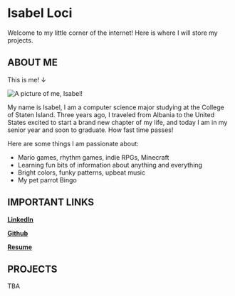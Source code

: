 # Isabel Loci
Welcome to my little corner of the internet! Here is where I will store my projects.

## ABOUT ME

This is me!
↓

![A picture of me, Isabel!](https://media.licdn.com/dms/image/D4E03AQFkIRBMwSmvfg/profile-displayphoto-shrink_200_200/0/1677998034234?e=1727913600&v=beta&t=T8TAKqtGkYDfMRrgv_ZJ98ueg_B3BTgMe4PlbR4qBNU)

My name is Isabel, I am a computer science major studying at the College of Staten Island. Three years ago, I traveled from Albania to the United States excited to start a brand new chapter of my life, and today I am in my senior year and soon to graduate. How fast time passes!

Here are some things I am passionate about:
- Mario games, rhythm games, indie RPGs, Minecraft
- Learning fun bits of information about anything and everything
- Bright colors, funky patterns, upbeat music
- My pet parrot Bingo

## IMPORTANT LINKS
[**LinkedIn**](https://www.linkedin.com/in/isabel-loci/)

[**Github**](https://github.com/belbop)

[**Resume**](https://docs.google.com/document/d/1H3dfcVfXuPDF89PeJYz1eefMLj494RoJAPy92qDhA54/edit?usp=sharing)

## PROJECTS
TBA
